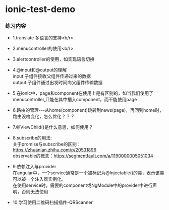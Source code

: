 # ionic-test-demo

### 练习内容
* 1.translate  多语言的支持<b/r>

* 2.menucontroller的使用<b/r>

* 3.alertcontroller的使用，如实现语言切换<br/>

* 4.@input和@output的理解<br/>
    input:子组件接收父组件传递过来的数据<br/>
    output:子组件通过出发时间向父组件传输数据<br/>

* 5.在ionic中，page和component在使用上是有区别的，如当我们使用了menucontroller,只能在其中插入component，而不能使用page<br/>

* 6.路由的管理---从home(component)跳转到news(page)，再回到home时，路由没啥变化，怎么优化？？？<br/>

* 7.@ViewChild()是什么意思，如何使用？<br/>

* 8.subscribe的用法:<br/>
    关于promise与subscribe的区别：https://zhuanlan.zhihu.com/p/20531896 <br/>
    observable的概念：https://segmentfault.com/a/1190000005051034 <br/>

* 9.依赖注入与provider<br/>
    在angular中，一个service通常是一个被标记为@Injectable()的类，表示该类可以被一个注入器实例化。<br/>
    在使用service时，需要的component或NgModule中的provider中进行声明，否则无法使用<br/>

* 10.学习使用二维码扫描插件-QRScanner <br/>



